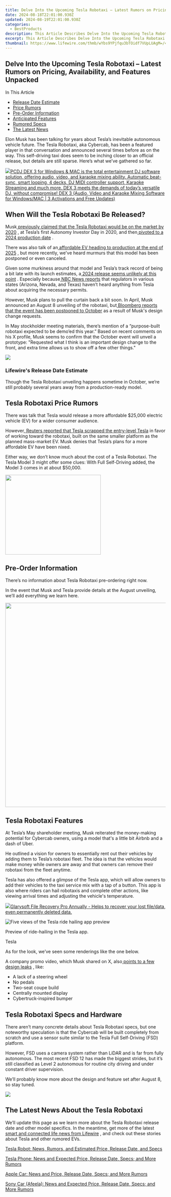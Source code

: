 ```yaml
---
title: Delve Into the Upcoming Tesla Robotaxi – Latest Rumors on Pricing, Availability, and Features Unpacked
date: 2024-08-18T22:01:00.930Z
updated: 2024-08-19T22:01:00.930Z
categories:
  - BestProducts
description: This Article Describes Delve Into the Upcoming Tesla Robotaxi – Latest Rumors on Pricing, Availability, and Features Unpacked
excerpt: This Article Describes Delve Into the Upcoming Tesla Robotaxi – Latest Rumors on Pricing, Availability, and Features Unpacked
thumbnail: https://www.lifewire.com/thmb/wYbs9YPjfqu3bTOidf7VUpLUAgM=/400x300/filters:no_upscale():max_bytes(150000):strip_icc():format(webp)/tesla-fleet-5ad9afa357e647df84e569662e7a8983.jpg
---
```


## Delve Into the Upcoming Tesla Robotaxi – Latest Rumors on Pricing, Availability, and Features Unpacked

 In This Article 

* [ Release Date Estimate ](https://www.lifewire.com/#toc-when-will-the-tesla-robotaxi-be-released)
* [ Price Rumors ](https://www.lifewire.com/#toc-tesla-robotaxi-price-rumors)
* [ Pre-Order Information ](https://www.lifewire.com/#toc-pre-order-information)
* [ Anticipated Features ](https://www.lifewire.com/#toc-tesla-robotaxi-features)
* [ Rumored Specs ](https://www.lifewire.com/#toc-tesla-robotaxi-specs-and-hardware)
* [ The Latest News ](https://www.lifewire.com/#toc-the-latest-news-about-the-tesla-robotaxi)

 Elon Musk has been talking for years about Tesla’s inevitable autonomous vehicle future. The Tesla Robotaxi, aka Cybercab, has been a featured player in that conversation and announced several times before as on the way. This self-driving taxi does seem to be inching closer to an official release, but details are still sparse. Here’s what we’ve gathered so far.

<!-- affiliate ads begin -->
<a href="https://shop.pcdj.com/order/checkout.php?PRODS=4698824&QTY=1&AFFILIATE=108875&CART=1"> <img src="https://secure.avangate.com/images/merchant/47f4b6321e9fd8e8f7326a6adc1a7c1e/products/dex3pro-screenshot-homepage.png" border="0">PCDJ DEX 3 for Windows & MAC is the total entertainment DJ software solution, offering audio, video, and karaoke mixing ability. Automatic beat-sync, smart looping, 4 decks, DJ MIDI controller support, Karaoke Streaming and much more. 
DEX 3 meets the demands of today’s versatile DJ, without compromise! 
DEX 3 (Audio, Video and Karaoke Mixing Software for Windows/MAC | 3 Activations and Free Updates)</a>
<!-- affiliate ads end -->
##  When Will the Tesla Robotaxi Be Released? 

 Musk[ previously claimed that the Tesla Robotaxi would be on the market by 2020](https://www.cnn.com/2019/04/22/tech/tesla-robotaxis/index.html) , at Tesla’s first Autonomy Investor Day in 2020, and then[ pivoted to a 2024 production date](https://techcrunch.com/2023/09/12/tesla-robotaxi-concept-looks-like-a-two-seater-cybertruck/) . 

 There was also talk of an[ affordable EV heading to production at the end of 2025](https://www.notateslaapp.com/news/1890/tesla-confirms-launch-of-next-gen-vehicle-in-2025-anticipates-a-surge-in-growth) , but more recently, we've heard murmurs that this model has been postponed or even canceled. 

 Given some murkiness around that model and Tesla’s track record of being a bit late with its launch estimates, a[ 2024 release seems unlikely at this point](https://cleantechnica.com/2024/04/09/tesla-will-not-have-true-robotaxi-release-this-year/) . Especially because[ NBC News reports](https://www.nbcnews.com/tech/innovation/robotaxi-regulators-say-tesla-hasnt-contacted-plans-rcna147456) that regulators in various states (Arizona, Nevada, and Texas) haven’t heard anything from Tesla about acquiring the necessary permits. 

 However, Musk plans to pull the curtain back a bit soon. In April, Musk announced an August 8 unveiling of the robotaxi, but[ Bloomberg reports that the event has been postponed to October](https://www.bloomberg.com/news/articles/2024-07-11/tesla-plans-to-delay-robotaxi-unveiling-to-october-from-august) as a result of Musk's design change requests.

 In May stockholder meeting materials, there’s mention of a “purpose-built robotaxi expected to be demo’ed this year.” Based on recent comments on his X profile, Musk seems to confirm that the October event will unveil a prototype: "Requested what I think is an important design change to the front, and extra time allows us to show off a few other things."

<!-- affiliate ads begin -->
<a href="https://store.massmailsoftware.com/order/checkout.php?PRODS=1300375&QTY=1&AFFILIATE=108875&CART=1"><img src="https://secure.avangate.com/images/merchant/dc87c13749315c7217cdc4ac692e704c/banera_for_partners-15_%281%29.jpg" border="0"></a>
<!-- affiliate ads end -->
###  Lifewire's Release Date Estimate

 Though the Tesla Robotaxi unveiling happens sometime in October, we’re still probably several years away from a production-ready model.

## Tesla Robotaxi Price Rumors 

 There was talk that Tesla would release a more affordable $25,000 electric vehicle (EV) for a wider consumer audience.

 However,[ Reuters reported that Tesla scrapped the entry-level Tesla](https://www.reuters.com/business/autos-transportation/tesla-scraps-low-cost-car-plans-amid-fierce-chinese-ev-competition-2024-04-05/) in favor of working toward the robotaxi, built on the same smaller platform as the planned mass-market EV. Musk denies that Tesla’s plans for a more affordable EV have been nixed.

 Either way, we don’t know much about the cost of a Tesla Robotaxi. The Tesla Model 3 might offer some clues: With Full Self-Driving added, the Model 3 comes in at about $50,000.

<!-- affiliate ads begin -->
<a href="https://godlikehost.sjv.io/c/5597632/1920047/21774" target="_top" id="1920047"><img src="//a.impactradius-go.com/display-ad/21774-1920047" border="0" alt="" width="300" height="250"/></a><img height="0" width="0" src="https://imp.pxf.io/i/5597632/1920047/21774" style="position:absolute;visibility:hidden;" border="0" />
<!-- affiliate ads end -->
## Pre-Order Information 

 There’s no information about Tesla Robotaxi pre-ordering right now. 

 In the event that Musk and Tesla provide details at the August unveiling, we’ll add everything we learn here.

<!-- affiliate ads begin -->
<a href="https://ephamedtechinc.pxf.io/c/5597632/2097467/26400?prodsku=B700" target="_top" id="2097467"><img src="//a.impactradius-go.com/display-ad/26400-2097467" border="0" alt="" width="640" height="640"/></a><img height="0" width="0" src="https://imp.pxf.io/i/5597632/2097467/26400" style="position:absolute;visibility:hidden;" border="0" />
<!-- affiliate ads end -->
## Tesla Robotaxi Features 

 At Tesla’s May shareholder meeting, Musk reiterated the money-making potential for Cybercab owners, using a model that's a little bit Airbnb and a dash of Uber.

 He outlined a vision for owners to essentially rent out their vehicles by adding them to Tesla’s robotaxi fleet. The idea is that the vehicles would make money while owners are away and that owners can remove their robotaxi from the fleet anytime.

 Tesla has also offered a glimpse of the Tesla app, which will allow owners to add their vehicles to the taxi service mix with a tap of a button. This app is also where riders can hail robotaxis and complete other actions, like viewing arrival times and adjusting the vehicle's temperature. 

<!-- affiliate ads begin -->
<a href="https://order.glarysoft.com/order/checkout.php?PRODS=35504869&QTY=1&AFFILIATE=108875&CART=1"><img src="https://secure.avangate.com/images/merchant/6734fa703f6633ab896eecbdfad8953a/products/1_FR-200-1.png" border="0">Glarysoft File Recovery Pro Annually -  Helps to recover your lost file/data, even permanently deleted data. 
</a>
<!-- affiliate ads end -->
![Five views of the Tesla ride hailing app preview](https://www.lifewire.com/thmb/XfOPTS8UcMjMVRfXeu0pqU2wvNw=/960x0/filters:no_upscale():max_bytes(150000):strip_icc():format(webp)/tesla-ride-hailing-app-preview-4174be71b5f4423b85ce5395783d8056.jpg) 

 Preview of ride-hailing in the Tesla app. 

Tesla

 As for the look, we’ve seen some renderings like the one below.

 A company promo video, which Musk shared on X, also[ points to a few design leaks](https://insideevs.com/news/720357/tesla-cybercab-robotaxi-interior-leak/) , like:

* A lack of a steering wheel
* No pedals
* Two-seat coupe build
* Centrally mounted display
* Cybertruck-inspired bumper

##  Tesla Robotaxi Specs and Hardware 

 There aren’t many concrete details about Tesla Robotaxi specs, but one noteworthy speculation is that the Cybercab will be built completely from scratch and use a sensor suite similar to the Tesla Full Self-Driving (FSD) platform. 

 However, FSD uses a camera system rather than LiDAR and is far from fully autonomous. The most recent FSD 12 has made the biggest strides, but it’s still classified as Level 2 autonomous for routine city driving and under constant driver supervision.

 We’ll probably know more about the design and feature set after August 8, so stay tuned.

<!-- affiliate ads begin -->
<a href="https://secure.2checkout.com/order/checkout.php?PRODS=2201613&QTY=1&AFFILIATE=108875&CART=1"><img src="https://www.macdvdripperpro.com/images/devices-3.png" border="0"></a>
<!-- affiliate ads end -->
##  The Latest News About the Tesla Robotaxi 

 We’ll update this page as we learn more about the Tesla Robotaxi release date and other model specifics. In the meantime, get more of the latest[ smart and connected life news from Lifewire](https://www.lifewire.com/smart-home-connected-life-news-4797031) , and check out these stories about Tesla and other rumored EVs.

[  Tesla Robot: News, Rumors, and Estimated Price, Release Date, and Specs ](https://www.lifewire.com/tesla-robot-news-and-rumors-6265340) 

[  Tesla Phone: News and Expected Price, Release Date, Specs; and More Rumors ](https://www.lifewire.com/tesla-phone-5212799) 

[  Apple Car: News and Price, Release Date, Specs; and More Rumors ](https://www.lifewire.com/apple-car-5210313) 

[  Sony Car (Afeela): News and Expected Price, Release Date, Specs; and More Rumors ](https://www.lifewire.com/sony-car-afeela-8667364) 

<ins class="adsbygoogle"
     style="display:block"
     data-ad-format="autorelaxed"
     data-ad-client="ca-pub-7571918770474297"
     data-ad-slot="1223367746"></ins>



<ins class="adsbygoogle"
     style="display:block"
     data-ad-client="ca-pub-7571918770474297"
     data-ad-slot="8358498916"
     data-ad-format="auto"
     data-full-width-responsive="true"></ins>


